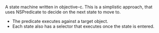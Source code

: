 A state machine written in objective-c.
This is a simplistic approach, that uses NSPredicate to decide on the next state to move to.
- The predicate executes against a target object.
- Each state also has a selector that executes once the state is entered.